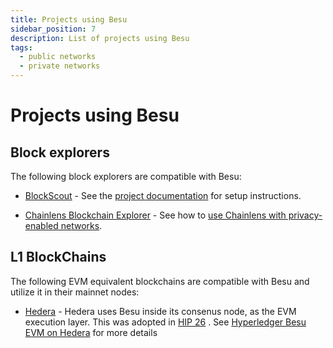 ```yaml
---
title: Projects using Besu
sidebar_position: 7
description: List of projects using Besu
tags:
  - public networks
  - private networks
---
```


# Projects using Besu

## Block explorers

The following block explorers are compatible with Besu:

- [BlockScout](https://github.com/blockscout/blockscout#readme) - See the [project documentation](https://docs.blockscout.com/) for setup instructions.

- [Chainlens Blockchain Explorer](https://www.web3labs.com/chainlens) - See how to [use Chainlens with privacy-enabled networks](../../private-networks/how-to/monitor/chainlens.md).

## L1 BlockChains

The following EVM equivalent blockchains are compatible with Besu and utilize it in their mainnet nodes:

- [Hedera](https://hedera.com/) - Hedera uses Besu inside its consenus node, as the EVM execution layer. This was adopted in [HIP 26](https://hips.hedera.com/hip/hip-26) . See [Hyperledger Besu EVM on Hedera](https://docs.hedera.com/hedera/core-concepts/smart-contracts/deploying-smart-contracts#hyperledger-besu-evm-on-hedera) for more details

